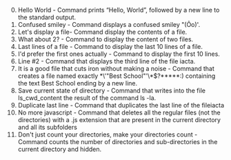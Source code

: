 0. Hello World - Command prints “Hello, World”, followed by a new line to the standard output.
1. Confused smiley - Command displays a confused smiley "(Ôo)'.
2. Let's display a file- Command display the contents of a file.
3. What about 2? - Command to display the content of two files.
4. Last lines of a file - Command to display the last 10 lines of a file.
5. I'd prefer the first ones actually - Command to display the first 10 lines.
6. Line #2 - Command that displays the third line of the file iacta.
7. It is a good file that cuts iron without making a noise - Command that creates a file named exactly \*\\'"Best School"\'\\*$\?\*\*\*\*\*:) containing the text Best School ending by a new line.
8. Save current state of directory - Command that writes into the file ls_cwd_content the result of the command ls -la.
9. Duplicate last line - Command that duplicates the last line of the fileiacta
10. No more javascript - Command that deletes all the regular files (not the directories) with a .js extension that are present in the current directory and all its subfolders
11. Don't just count your directories, make your directories count - Command counts the number of directories and sub-directories in the current directory and hidden.